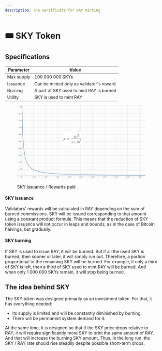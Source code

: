 ```yaml
---
description: The certificate for RAY minting
---
```


# 🎟 SKY Token

## Specifications

| Parameter  | Value                                     |
| ---------- | ----------------------------------------- |
| Max supply | 100 000 000 SKYs                          |
| Issuance   | Can be minted only as validator's reward  |
| Burning    | A part of SKY used to mint RAY is burned  |
| Utility    | SKY is used to mint RAY                   |

<figure><img src="../.gitbook/assets/SKY Supply.jpg" alt=""><figcaption><p>SKY issuance / Rewards paid</p></figcaption></figure>

#### **SKY issuance**

Validators' rewards will be calculated in RAY depending on the sum of burned commissions. SKY will be issued corresponding to that amount using a constant product formula. This means that the reduction of SKY token issuance will not occur in leaps and bounds, as in the case of Bitcoin halvings, but gradually.

#### SKY burning

If SKY is used to issue RAY, it will be burned. But if all the used SKY is burned, then sooner or later, it will simply run out. Therefore, a portion proportional to the remaining SKY will be burned. For example, if only a third of SKY is left, then a third of SKY used to mint RAY will be burned. And when only 1 000 000 SKYs remain, it will stop being burned.

## The idea behind SKY

The SKY token was designed primarily as an investment token. For that, it has everything needed:

* Its supply is limited and will be constantly diminished by burning.
* There will be permanent system demand for it.&#x20;

At the same time, it is designed so that if the SKY price drops relative to RAY, it will require significantly more SKY to print the same amount of RAY. And that will increase the burning SKY amount. Thus, in the long run, the SKY / RAY rate should rise steadily despite possible short-term drops.

